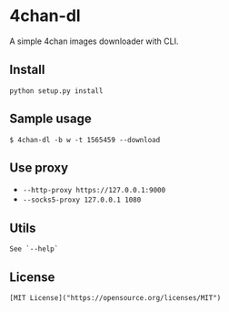 # 4chan-dl
A simple 4chan images downloader with CLI.

## Install
    python setup.py install

## Sample usage
    $ 4chan-dl -b w -t 1565459 --download

## Use proxy
* `--http-proxy https://127.0.0.1:9000`
* `--socks5-proxy 127.0.0.1 1080`

## Utils
    See `--help`

## License
    [MIT License]("https://opensource.org/licenses/MIT")
